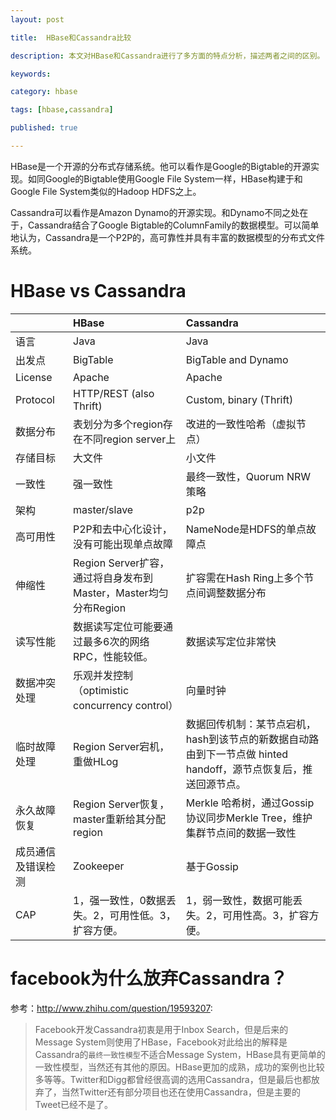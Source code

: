 ```yaml
---
layout: post

title:  HBase和Cassandra比较

description: 本文对HBase和Cassandra进行了多方面的特点分析，描述两者之间的区别。

keywords:  

category: hbase

tags: [hbase,cassandra]

published: true

---
```


HBase是一个开源的分布式存储系统。他可以看作是Google的Bigtable的开源实现。如同Google的Bigtable使用Google File System一样，HBase构建于和Google File System类似的Hadoop HDFS之上。  

Cassandra可以看作是Amazon Dynamo的开源实现。和Dynamo不同之处在于，Cassandra结合了Google   Bigtable的ColumnFamily的数据模型。可以简单地认为，Cassandra是一个P2P的，高可靠性并具有丰富的数据模型的分布式文件系统。

# HBase vs Cassandra

||HBase|Cassandra|
|---|:---|:---|
|语言|Java|Java|
|出发点|BigTable|BigTable and Dynamo|
|License|Apache|Apache|
|Protocol|HTTP/REST (also Thrift)|Custom, binary (Thrift)|
|数据分布|表划分为多个region存在不同region server上|改进的一致性哈希（虚拟节点）|
|存储目标|大文件|小文件|
|一致性|强一致性|最终一致性，Quorum NRW策略|
|架构|master/slave|p2p|
|高可用性|P2P和去中心化设计，没有可能出现单点故障|NameNode是HDFS的单点故障点|
|伸缩性|Region Server扩容，通过将自身发布到Master，Master均匀分布Region|扩容需在Hash Ring上多个节点间调整数据分布|
|读写性能|数据读写定位可能要通过最多6次的网络RPC，性能较低。|数据读写定位非常快|
|数据冲突处理|乐观并发控制（optimistic concurrency control）|向量时钟|
|临时故障处理|Region Server宕机，重做HLog|数据回传机制：某节点宕机，hash到该节点的新数据自动路由到下一节点做 hinted handoff，源节点恢复后，推送回源节点。|
|永久故障恢复|Region Server恢复，master重新给其分配region|Merkle 哈希树，通过Gossip协议同步Merkle Tree，维护集群节点间的数据一致性|
|成员通信及错误检测|Zookeeper|基于Gossip|
|CAP|1，强一致性，0数据丢失。2，可用性低。3，扩容方便。|1，弱一致性，数据可能丢失。2，可用性高。3，扩容方便。|

# facebook为什么放弃Cassandra？

参考：<http://www.zhihu.com/question/19593207>:

> Facebook开发Cassandra初衷是用于Inbox Search，但是后来的Message System则使用了HBase，Facebook对此给出的解释是Cassandra的`最终一致性模型`不适合Message System，HBase具有更简单的一致性模型，当然还有其他的原因。HBase更加的成熟，成功的案例也比较多等等。Twitter和Digg都曾经很高调的选用Cassandra，但是最后也都放弃了，当然Twitter还有部分项目也还在使用Cassandra，但是主要的Tweet已经不是了。
